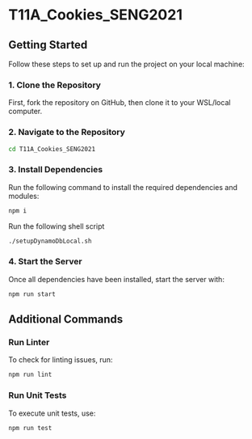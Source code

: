 # T11A_Cookies_SENG2021

## Getting Started

Follow these steps to set up and run the project on your local machine:

### 1. Clone the Repository

First, fork the repository on GitHub, then clone it to your WSL/local computer.

### 2. Navigate to the Repository

```sh
cd T11A_Cookies_SENG2021
```

### 3. Install Dependencies

Run the following command to install the required dependencies and modules:

```sh
npm i
```
Run the following shell script
```sh
./setupDynamoDbLocal.sh
```

### 4. Start the Server

Once all dependencies have been installed, start the server with:

```sh
npm run start
```

## Additional Commands

### Run Linter

To check for linting issues, run:

```sh
npm run lint
```

### Run Unit Tests

To execute unit tests, use:

```sh
npm run test
```
